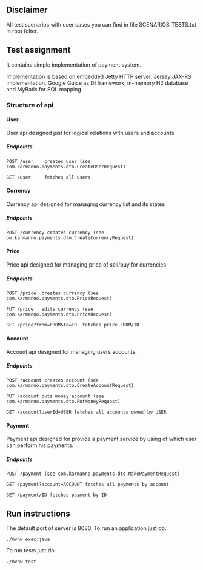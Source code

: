 ## Disclaimer
All test scenarios with user cases you can find in file SCENARIOS_TESTS.txt in root folter.
## Test assignment
It contains simple implementation of payment system.

Implementation is based on embedded Jetty HTTP server, Jersey JAX-RS implementation, Google Guice as DI framework, 
in-memory H2 database and MyBatis for SQL mapping.
### Structure of api
#### User
User api designed just for logical relations with users and accounts
##### Endpoints
```
POST /user    creates user (see com.karmanno.payments.dto.CreateUserRequest)

GET /user     fetches all users
```
#### Currency
Currency api designed for managing currency list and its states
##### Endpoints
```
POST /currency creates currency (see om.karmanno.payments.dto.CreateCurrencyRequest)
```
#### Price
Price api designed for managing price of sell/buy for currencies
##### Endpoints
```
POST /price  creates currency (see com.karmanno.payments.dto.PriceRequest)

PUT /price   edits currency (see com.karmanno.payments.dto.PriceRequest)

GET /price?from=FROM&to=TO  fetches price FROM/TO
```
#### Account
Account api designed for managing users accounts.
##### Endpoints
```
POST /account creates account (see com.karmanno.payments.dto.CreateAccountRequest)

PUT /account puts money account (see com.karmanno.payments.dto.PutMoneyRequest)

GET /account?userId=USER fetches all accounts owned by USER
```
#### Payment
Payment api designed for provide a payment service by using of which user can perform his payments.
##### Endpoints
```
POST /payment (see com.karmanno.payments.dto.MakePaymentRequest)

GET /payment?account=ACCOUNT fetches all payments by account

GET /payment/ID fetches payment by ID
```


## Run instructions
The default port of server is 8080.
To run an application just do:
```
./mvnw exec:java
```
To run tests just do:
```
./mvnw test
```
